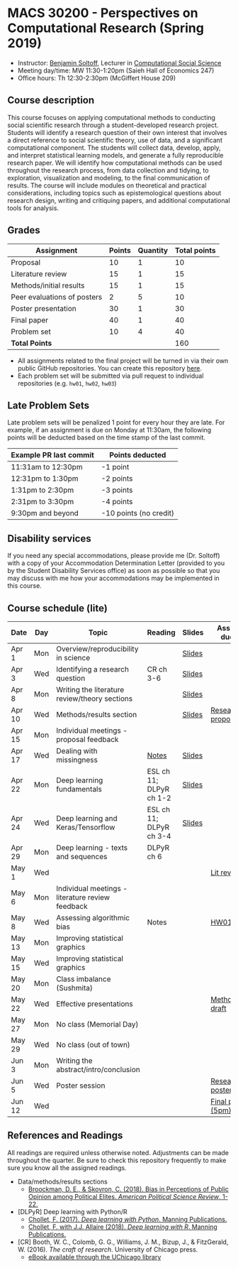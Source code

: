 # MACS 30200 - Perspectives on Computational Research (Spring 2019)

* Instructor: [Benjamin Soltoff](http://www.bensoltoff.com), Lecturer in [Computational Social Science](http://macss.uchicago.edu)
* Meeting day/time: MW 11:30-1:20pm (Saieh Hall of Economics 247)
* Office hours: Th 12:30-2:30pm (McGiffert House 209)

## Course description

This course focuses on applying computational methods to conducting social scientific research through a student-developed research project. Students will identify a research question of their own interest that involves a direct reference to social scientific theory, use of data, and a significant computational component. The students will collect data, develop, apply, and interpret statistical learning models, and generate a fully reproducible research paper. We will identify how computational methods can be used throughout the research process, from data collection and tidying, to exploration, visualization and modeling, to the final communication of results. The course will include modules on theoretical and practical considerations, including topics such as epistemological questions about research design, writing and critiquing papers, and additional computational tools for analysis.

## Grades

|     Assignment              | Points | Quantity | Total points |
|-----------------------------|--------|----------|--------------|
| Proposal                    |    10  |      1   |        10    |
| Literature review           |    15  |      1   |        15    |
| Methods/initial results     |    15  |      1   |        15    |
| Peer evaluations of posters |     2  |      5   |        10    |
| Poster presentation         |    30  |      1   |        30    |
| Final paper                 |    40  |      1   |        40    |
| Problem set                 |    10  |      4   |        40    |
| **Total Points**            |        |          |       160    |

* All assignments related to the final project will be turned in via their own public GitHub repositories. You can create this repository [here](https://classroom.github.com/a/QnC7JReS).
* Each problem set will be submitted via pull request to individual repositories (e.g. `hw01`, `hw02`, `hw03`)

## Late Problem Sets

Late problem sets will be penalized 1 point for every hour they are late. For example, if an assignment is due on Monday at 11:30am, the following points will be deducted based on the time stamp of the last commit.

| Example PR last commit | Points deducted |
| ---------------------- | --------------- |
| 11:31am to 12:30pm     | -1 point       |
| 12:31pm to 1:30pm       | -2 points       |
| 1:31pm to 2:30pm       | -3 points       |
| 2:31pm to 3:30pm       | -4 points       |
| 9:30pm and beyond      | -10 points (no credit) |

## Disability services

If you need any special accommodations, please provide me (Dr. Soltoff) with a copy of your Accommodation Determination Letter (provided to you by the Student Disability Services office) as soon as possible so that you may discuss with me how your accommodations may be implemented in this course.

## Course schedule (lite)

| Date | Day | Topic | Reading | Slides | Assignment due dates |
|--------|-----|---------------------------------------------------|-------------------------|------------------------------------------------------------------------|-----------------------|
| Apr 1 | Mon | Overview/reproducibility in science |  | [Slides](https://model.uchicago.edu/slides/intro-reproducibility.html) |  |
| Apr 3 | Wed | Identifying a research question | CR ch 3-6 | [Slides](https://model.uchicago.edu/slides/identify-a-question.html) |  |
| Apr 8 | Mon | Writing the literature review/theory sections |  | [Slides](https://model.uchicago.edu/slides/theory-section.html) |  |
| Apr 10 | Wed | Methods/results section |  | [Slides](https://model.uchicago.edu/slides/data-methods-results.html) | [Research proposal](assignments/project-proposal.md) |
| Apr 15 | Mon | Individual meetings - proposal feedback |  |  |  |
| Apr 17 | Wed | Dealing with missingness | [Notes](https://model.uchicago.edu/notes/imputation/) | [Slides](https://model.uchicago.edu/slides/imputation.html)  |  |
| Apr 22 | Mon | Deep learning fundamentals | ESL ch 11; DLPyR ch 1-2 | [Slides](https://model.uchicago.edu/slides/what-is-deep-learning.html) |  |
| Apr 24 | Wed | Deep learning and Keras/Tensorflow | ESL ch 11; DLPyR ch 3-4 | [Slides](https://model.uchicago.edu/slides/building-blocks.html) |  |
| Apr 29 | Mon | Deep learning - texts and sequences | DLPyR ch 6 |  |  |
| May 1 | Wed |  |  |  | [Lit review draft](assignments/lit-review.md) |
| May 6 | Mon | Individual meetings - literature review feedback |  |  |  |
| May 8 | Wed | Assessing algorithmic bias | Notes |  | [HW01](assignments/hw01.md) |
| May 13 | Mon | Improving statistical graphics |  |  |  |
| May 15 | Wed | Improving statistical graphics |  |  |  |
| May 20 | Mon | Class imbalance (Sushmita) |  |  |  |
| May 22 | Wed | Effective presentations |  |  | [Methods/results draft](assignments/methods-results.md) |
| May 27 | Mon | No class (Memorial Day) |  |  |  |
| May 29 | Wed | No class (out of town) |  |  |  |
| Jun 3 | Mon | Writing the abstract/intro/conclusion |  |  |  |
| Jun 5 | Wed | Poster session |  |  | [Research poster](assignments/poster.md) |
| Jun 12 | Wed |  |  |  | [Final paper (5pm)](assignments/final-paper.md) |

## References and Readings ##

All readings are required unless otherwise noted. Adjustments can be made throughout the quarter. Be sure to check this repository frequently to make sure you know all the assigned readings.

* Data/methods/results sections
    * [Broockman, D. E., & Skovron, C. (2018). Bias in Perceptions of Public Opinion among Political Elites. *American Political Science Review*, 1-22.](https://www.cambridge.org/core/journals/american-political-science-review/article/bias-in-perceptions-of-public-opinion-among-political-elites/2EF080E04D3AAE6AC1C894F52642E706/share/1bd83a8a05b6ac177c51e7a19aee1c55f3ef4b97)
* [DLPyR] Deep learning with Python/R
    * [Chollet, F. (2017). *Deep learning with Python*. Manning Publications.](https://www.manning.com/books/deep-learning-with-python)
    * [Chollet, F. with J.J. Allaire (2018). *Deep learning with R*. Manning Publications.](https://www.manning.com/books/deep-learning-with-r)
* [CR] Booth, W. C., Colomb, G. G., Williams, J. M., Bizup, J., & FitzGerald, W. (2016). *The craft of research*. University of Chicago press.
    * [eBook available through the UChicago library](https://ebookcentral.proquest.com/lib/uchicago/detail.action?docID=4785166)
